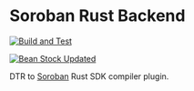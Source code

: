 # Soroban Rust Backend

[![Build and Test](https://github.com/spaced-out-thoughts-dev-foundation/soroban_rust_backend/actions/workflows/build_and_test.yml/badge.svg?branch=main)](https://github.com/spaced-out-thoughts-dev-foundation/soroban_rust_backend/actions/workflows/build_and_test.yml)

[![Bean Stock Updated](https://github.com/spaced-out-thoughts-dev-foundation/soroban_rust_backend/actions/workflows/bean_stock_remote_submodule_update.yml/badge.svg)](https://github.com/spaced-out-thoughts-dev-foundation/soroban_rust_backend/actions/workflows/bean_stock_remote_submodule_update.yml)

DTR to [Soroban](https://stellar.org/soroban) Rust SDK compiler plugin.
